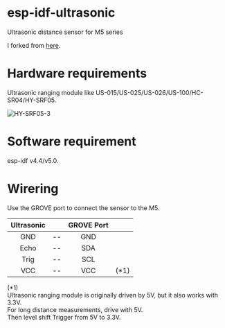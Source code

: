 # esp-idf-ultrasonic
Ultrasonic distance sensor for M5 series

I forked from [here](https://github.com/UncleRus/esp-idf-lib/tree/master/examples/ultrasonic).   

# Hardware requirements
Ultrasonic ranging module like US-015/US-025/US-026/US-100/HC-SR04/HY-SRF05.

![HY-SRF05-3](https://user-images.githubusercontent.com/6020549/61570755-a67eff80-aac9-11e9-9e9c-19e946fae39f.JPG)

# Software requirement
esp-idf v4.4/v5.0.   

# Wirering
Use the GROVE port to connect the sensor to the M5.

|Ultrasonic||GROVE Port||
|:-:|:-:|:-:|:-:|
|GND|--|GND||
|Echo|--|SDA||
|Trig|--|SCL||
|VCC|--|VCC|(*1)|

(*1)   
Ultrasonic ranging module is originally driven by 5V, but it also works with 3.3V.   
For long distance measurements, drive with 5V.   
Then level shift Trigger from 5V to 3.3V.   
